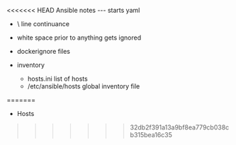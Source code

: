 <<<<<<< HEAD
Ansible notes
  --- starts yaml
  - \ line continuance
  - white space prior to anything gets ignored
  - dockerignore files

  - inventory
    - hosts.ini list of hosts
    - /etc/ansible/hosts global inventory file
    
    
=======
- Hosts
>>>>>>> 32db2f391a13a9bf8ea779cb038cb315bea16c35
